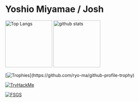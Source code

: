 Yoshio Miyamae / Josh
===

<!--
**yoshiomiyamae/yoshiomiyamae** is a ✨ _special_ ✨ repository because its `README.md` (this file) appears on your GitHub profile.

Here are some ideas to get you started:

- 🔭 I’m currently working on ...
- 🌱 I’m currently learning ...
- 👯 I’m looking to collaborate on ...
- 🤔 I’m looking for help with ...
- 💬 Ask me about ...
- 📫 How to reach me: ...
- 😄 Pronouns: ...
- ⚡ Fun fact: ...
-->

<p align="left"> 
  <img alt="Top Langs" height="150px" src="https://github-readme-stats-git-master-yoshiomiyamae.vercel.app/api/top-langs/?username=yoshiomiyamae&layout=compact&show_icons=true&theme=dracula" />
  <img alt="github stats" height="150px" src="https://github-readme-stats-git-master-yoshiomiyamae.vercel.app/api?username=yoshiomiyamae&theme=dracula&show_icons=ture" />
</p>

[![Trophies](https://github-profile-trophy.vercel.app/?username=yoshiomiyamae&theme=dracula&column=4&margin-w=15&margin-h=15&rank=-C,-B,-?)](https://github.com/ryo-ma/github-profile-trophy)

[![TryHackMe](https://tryhackme-badges.s3.amazonaws.com/y05h10.m1y4m43.png)](https://tryhackme.com/p/y05h10.m1y4m43)

[![FSGS](https://github-readme-stats-git-master-yoshiomiyamae.vercel.app/api/pin/?username=yoshiomiyamae&repo=fsgs&theme=dracula)](https://github.com/yoshiomiyamae/fsgs)
